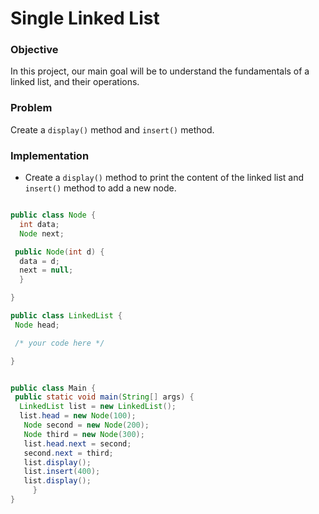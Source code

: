 # Single Linked List

### Objective
In this project, our main goal will be to understand the fundamentals of a linked list, and their operations.

### Problem

Create a `display()` method and `insert()` method.

### Implementation

* Create a `display()` method to print the content of the linked list and `insert()` method to add a new node.

```java

public class Node {
  int data;
  Node next;

 public Node(int d) {
  data = d;
  next = null;
  }

}

public class LinkedList {
 Node head;

 /* your code here */

}


public class Main {
 public static void main(String[] args) {
  LinkedList list = new LinkedList();
  list.head = new Node(100);
   Node second = new Node(200);
   Node third = new Node(300);
   list.head.next = second;
   second.next = third; 
   list.display();
   list.insert(400);
   list.display();
     }
}

```
